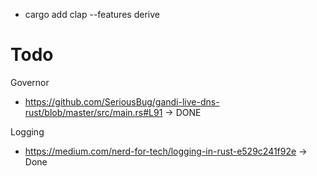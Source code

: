- cargo add clap --features derive

# Todo
Governor
- https://github.com/SeriousBug/gandi-live-dns-rust/blob/master/src/main.rs#L91 -> DONE

Logging
- https://medium.com/nerd-for-tech/logging-in-rust-e529c241f92e -> Done



